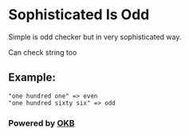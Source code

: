 # Sophisticated Is Odd

Simple is odd checker but in very sophisticated way.

Can check string too

## Example: 
    "one hundred one" => even
    "one hundred sixty six" => odd



### Powered by [OKB](https://github.com/okb1100/is-odd)